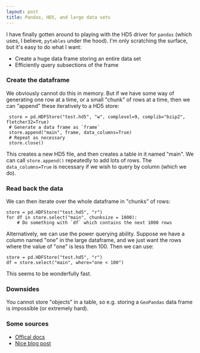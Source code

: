 ```yaml
---
layout: post
title: Pandas, HD5, and large data sets
---
```


I have finally gotten around to playing with the HD5 driver for `pandas` (which uses, I believe, `pytables` under
the hood).  I'm only scratching the surface, but it's easy to do what I want:

- Create a huge data frame storing an entire data set
- Efficiently query subsections of the frame

### Create the dataframe

We obviously cannot do this in memory.  But if we have some way of generating one row at a time, or a small "chunk" of
rows at a time, then we can "append" these iteratively to a HD5 store:

     store = pd.HDFStore("test.hd5", "w", complevel=9, complib="bzip2", fletcher32=True)
     # Generate a data frame as `frame`
     store.append("main", frame, data_columns=True)
     # Repeat as necessary
     store.close()

This creates a new HD5 file, and then creates a table in it named "main".  We can call `store.append()` repeatedly to add lots of rows.  The `data_columns=True` is necessary if we wish to query by column (which we do).

### Read back the data

We can then iterate over the whole dataframe in "chunks" of rows:

    store = pd.HDFStore("test.hd5", "r")
    for df in store.select("main", chunksize = 1000):
        # Do something with `df` which contains the next 1000 rows

Alternatively, we can use the power querying ability.  Suppose we have a column named "one" in the large dataframe, and we just want the rows where the value of "one" is less then 100.  Then we can use:

    store = pd.HDFStore("test.hd5", "r")
    df = store.select("main", where="one < 100")

This seems to be wonderfully fast.

### Downsides

You cannot store "objects" in a table, so e.g. storing a `GeoPandas` data frame is impossible (or extremely hard).

### Some sources

- [Offical docs](http://pandas.pydata.org/pandas-docs/stable/io.html#hdf5-pytables)
- [Nice blog post](https://mktstk.com/2015/05/22/big-data-in-python-out-of-core-processing/)